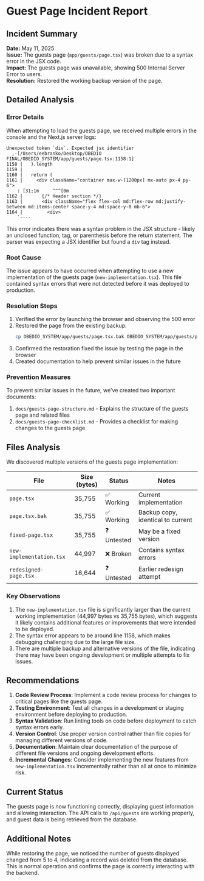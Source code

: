 # Guest Page Incident Report

## Incident Summary
**Date:** May 11, 2025  
**Issue:** The guests page (`app/guests/page.tsx`) was broken due to a syntax error in the JSX code.  
**Impact:** The guests page was unavailable, showing 500 Internal Server Error to users.  
**Resolution:** Restored the working backup version of the page.

## Detailed Analysis

### Error Details
When attempting to load the guests page, we received multiple errors in the console and the Next.js server logs:

```
Unexpected token `div`. Expected jsx identifier
  ,-[/Users/eebranko/Desktop/OBEDIO FINAL/OBEDIO_SYSTEM/app/guests/page.tsx:1158:1]
1158 |   ).length
1159 |   
1160 |   return (
1161 |     <div className="container max-w-[1200px] mx-auto px-4 py-6">
    : [31;1m     ^^^[0m
1162 |       {/* Header section */}
1163 |       <div className="flex flex-col md:flex-row md:justify-between md:items-center space-y-4 md:space-y-0 mb-6">
1164 |         <div>
    `----
```

This error indicates there was a syntax problem in the JSX structure - likely an unclosed function, tag, or parenthesis before the return statement. The parser was expecting a JSX identifier but found a `div` tag instead.

### Root Cause
The issue appears to have occurred when attempting to use a new implementation of the guests page (`new-implementation.tsx`). This file contained syntax errors that were not detected before it was deployed to production.

### Resolution Steps

1. Verified the error by launching the browser and observing the 500 error
2. Restored the page from the existing backup:
   ```bash
   cp OBEDIO_SYSTEM/app/guests/page.tsx.bak OBEDIO_SYSTEM/app/guests/page.tsx
   ```
3. Confirmed the restoration fixed the issue by testing the page in the browser
4. Created documentation to help prevent similar issues in the future

### Prevention Measures

To prevent similar issues in the future, we've created two important documents:

1. `docs/guests-page-structure.md` - Explains the structure of the guests page and related files
2. `docs/guests-page-checklist.md` - Provides a checklist for making changes to the guests page

## Files Analysis

We discovered multiple versions of the guests page implementation:

| File | Size (bytes) | Status | Notes |
|------|--------------|--------|-------|
| `page.tsx` | 35,755 | ✅ Working | Current implementation |
| `page.tsx.bak` | 35,755 | ✅ Working | Backup copy, identical to current |
| `fixed-page.tsx` | 35,755 | ❓ Untested | May be a fixed version |
| `new-implementation.tsx` | 44,997 | ❌ Broken | Contains syntax errors |
| `redesigned-page.tsx` | 16,644 | ❓ Untested | Earlier redesign attempt |

### Key Observations
1. The `new-implementation.tsx` file is significantly larger than the current working implementation (44,997 bytes vs 35,755 bytes), which suggests it likely contains additional features or improvements that were intended to be deployed.
2. The syntax error appears to be around line 1158, which makes debugging challenging due to the large file size.
3. There are multiple backup and alternative versions of the file, indicating there may have been ongoing development or multiple attempts to fix issues.

## Recommendations

1. **Code Review Process**: Implement a code review process for changes to critical pages like the guests page.
2. **Testing Environment**: Test all changes in a development or staging environment before deploying to production.
3. **Syntax Validation**: Run linting tools on code before deployment to catch syntax errors early.
4. **Version Control**: Use proper version control rather than file copies for managing different versions of code.
5. **Documentation**: Maintain clear documentation of the purpose of different file versions and ongoing development efforts.
6. **Incremental Changes**: Consider implementing the new features from `new-implementation.tsx` incrementally rather than all at once to minimize risk.

## Current Status

The guests page is now functioning correctly, displaying guest information and allowing interaction. The API calls to `/api/guests` are working properly, and guest data is being retrieved from the database.

## Additional Notes

While restoring the page, we noticed the number of guests displayed changed from 5 to 4, indicating a record was deleted from the database. This is normal operation and confirms the page is correctly interacting with the backend.